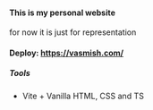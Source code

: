 #### This is my personal website

for now it is just for representation

#### Deploy: https://vasmish.com/

##### Tools

- Vite + Vanilla HTML, CSS and TS
